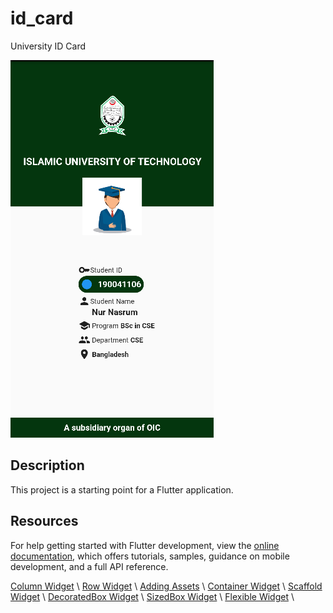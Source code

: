 # id_card

University ID Card

<img src="/out/id-card.png" alt="id-card"/>

## Description

This project is a starting point for a Flutter application.


## Resources
For help getting started with Flutter development, view the
[online documentation](https://docs.flutter.dev/), which offers tutorials,
samples, guidance on mobile development, and a full API reference.

[Column Widget](https://api.flutter.dev/flutter/widgets/Column-class.html?authuser=0) \\
[Row Widget](https://api.flutter.dev/flutter/widgets/Row-class.html?authuser=0) \\
[Adding Assets](https://docs.flutter.dev/ui/assets-and-images?authuser=0) \\
[Container Widget](https://api.flutter.dev/flutter/widgets/Container-class.html?authuser=0) \\
[Scaffold Widget](https://api.flutter.dev/flutter/material/Scaffold-class.html?authuser=0) \\
[DecoratedBox Widget](https://api.flutter.dev/flutter/widgets/DecoratedBox-class.html?authuser=0) \\
[SizedBox Widget](https://api.flutter.dev/flutter/widgets/SizedBox-class.html?authuser=0) \\
[Flexible Widget](https://www.youtube.com/watch?v=CI7x0mAZiY0) \\
